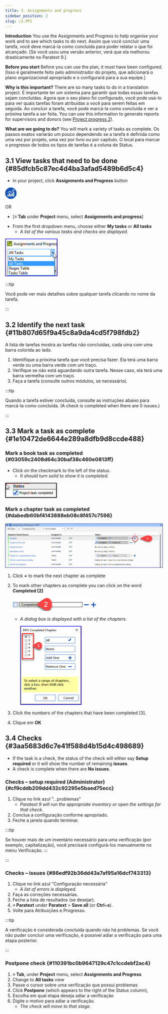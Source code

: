 ```yaml
---
title: 3. Assignments and progress
sidebar_position: 2
slug: /3.PP1
---
```


**Introduction**  You use the Assignments and Progress to help organise your work and to see which tasks to do next. Assim que você concluir uma tarefa, você deve marcá-la como concluída para poder relatar o que foi alcançado. [Se você usou uma versão anterior, verá que ela melhorou drasticamente no Paratext 9.]

**Before you start**  Before you can use the plan, it must have been configured. [Isso é geralmente feito pelo administrador do projeto, que adicionará o plano organizacional apropriado e o configurará para a sua equipe.]

**Why is this important?**  There are so many tasks to do in a translation project. É importante ter um sistema para garantir que todas essas tarefas sejam concluídas. Agora que o seu plano foi configurado, você pode usá-lo para ver quais tarefas foram atribuídas a você para serem feitas em seguida. Ao concluir a tarefa, você pode marcá-la como concluída e ver a próxima tarefa a ser feita. You can use this information to generate reports for supervisors and donors (see [Project progress 2](/6.PP2)).

**What are we going to do?**  You will mark a variety of tasks as complete. Os passos exatos variarão um pouco dependendo se a tarefa é definida como uma vez por projeto, uma vez por livro ou por capítulo. O local para marcar o progresso de todos os tipos de tarefas é a coluna de Status.

## 3.1 View tasks that need to be done {#85dfcb5c87ec4d4ba3afad5489b6d5c4}

<div class='notion-row'>
<div class='notion-column' style={{width: 'calc((100% - (min(32px, 4vw) * 1)) * 0.5)'}}>

- In your project, click **Assignments and Progress** button

</div><div className='notion-spacer'></div>

<div class='notion-column' style={{width: 'calc((100% - (min(32px, 4vw) * 1)) * 0.5)'}}>

![](./861894244.png)

</div><div className='notion-spacer'></div>
</div>

OR

- [**≡ Tab** under  **Project**  menu, select **Assignments and progress**]

<div class='notion-row'>
<div class='notion-column' style={{width: 'calc((100% - (min(32px, 4vw) * 1)) * 0.5)'}}>

- From the first dropdown menu, choose either **My tasks** or **All tasks**
  - _A list of the various tasks and checks are displayed._

</div><div className='notion-spacer'></div>

<div class='notion-column' style={{width: 'calc((100% - (min(32px, 4vw) * 1)) * 0.5)'}}>

![](./1194388438.png)

</div><div className='notion-spacer'></div>
</div>

:::tip

Você pode ver mais detalhes sobre qualquer tarefa clicando no nome da tarefa.

:::

## 3.2 Identify the next task {#11b807d65f9a45c8a9da4cd5f798fdb2}

A lista de tarefas mostra as tarefas não concluídas, cada uma com uma barra colorida ao lado.

1. Identifique a próxima tarefa que você precisa fazer. Ela terá uma barra verde ou uma barra verde com um traço.
2. Verifique se não está aguardando outra tarefa. Nesse caso, ela terá uma barra vermelha com um traço.
3. Faça a tarefa (consulte outros módulos, se necessário).

:::tip

Quando a tarefa estiver concluída, consulte as instruções abaixo para marcá-la como concluída. (A check is completed when there are 0 issues.)

:::

## 3.3 Mark a task as complete {#1e10472de6644e289a8dfb9d8ccde488}

### Mark a book task as completed {#03059c2408d64c30baf38c460e0813ff}

<div class='notion-row'>
<div class='notion-column' style={{width: 'calc((100% - (min(32px, 4vw) * 1)) * 0.5)'}}>

- Click on the checkmark to the left of the status.
  - _It should turn solid to show it is completed._

</div><div className='notion-spacer'></div>

<div class='notion-column' style={{width: 'calc((100% - (min(32px, 4vw) * 1)) * 0.49999999999999994)'}}>

![](./954238022.png)

</div><div className='notion-spacer'></div>
</div>

### Mark a chapter task as completed {#dabedb60bf4143888eb08c8f457c7598}

![](./498799590.png)

1. Click **+** to mark the next chapter as complete

2. To mark other chapters as complete you can click on the word **Completed [2]**

   ![](./57914603.png)

   - _A dialog box is displayed with a list of the chapters_.

     ![](./2100928914.png)

3. Click the numbers of the chapters that have been completed [3].

4. Clique em **OK**

## 3.4 Checks {#3aa5683d6c7e41f588d4b15d4c498689}

- If the task is a check, the status of the check will either say **Setup required** or it will show the number of remaining **issues**.
- A check is complete when there are **No issues**.

### Checks – setup required (Administrator) {#cf9cddb209dd432c92295e5baed75ecc}

1. Clique no link azul "...problemas"
   - _Paratext 9 will run the appropriate inventory or open the settings for that check._
2. Conclua a configuração conforme apropriado.
3. Feche a janela quando terminar.

:::tip

Se houver mais de um inventário necessário para uma verificação (por exemplo, capitalização), você precisará configurá-los manualmente no menu Verificação. :::

:::

### Checks – issues {#86edf92b36dd43a7af95a16dcf743313}

1. Clique no link azul "Configuração necessária"
   - _A list of errors is displayed._
2. Faça as correções necessárias.
3. Feche a lista de resultados (se desejar).
4. **≡ Paratext** under **Paratext** &gt; **Save all** (or **Ctrl**+**s**).
5. Volte para Atribuições e Progresso.

:::tip

A verificação é considerada concluída quando não há problemas. Se você não puder concluir uma verificação, é possível adiar a verificação para uma etapa posterior.

:::

### Postpone check {#110391bc0b9647129c47c1ccdebf2ac4}

1. **≡ Tab**, under **Project** menu, select **Assignments and Progress**
2. Change to **All tasks** view
3. Passe o cursor sobre uma verificação que possui problemas
4. Click **Postpone** (which appears to the right of the Status column),
5. Escolha em qual etapa deseja adiar a verificação
6. Digite o motivo para adiar a verificação.
   - _The check will move to that stage._
